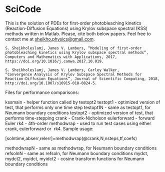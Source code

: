# SciCode

This is the solution of PDEs for first-order photobleaching kinetics (Reaction-Diffusion Equations) using Krylov subspace spectral (KSS) methods written in Matlab. Please, cite both below papers. Feel free to contact me at sheikho.physics@gmail.com.


	S. Sheikholeslami, James V. Lambers, “Modeling of first-order 
	photobleaching kinetics using Krylov subspace spectral methods”, 
	Computers and Mathematics with Applications, 2017, 
	https://doi.org/10.1016/j.camwa.2017.10.019.

	S. Sheikholeslami, James V. Lambers, Carley Walker, 
	“Convergence Analysis of Krylov Subspace Spectral Methods for 
	Reaction-Diffusion Equations”, Journal of Scientific Computing, 2018, 
	http://doi.org/10.1007/s10915-018-0824-5.


Files for performance comparisons:

kssmain - helper function called by testopt2
testopt1 - optimized version of test, that performs only one time step
testopt1N - same as testopt1, for Neumann boundary conditions
testopt2 - optimized version of test, that performs time-stepping
crank - Crank-Nicholson
eulerforward - forward Euler
rk4 - 4th-order
methodwrap - used to run test cases using either crank, eulerforward or 
rk4. Sample usage:

[solntime,abserr,relerr]=methodwrap(@crank,N,nsteps,tf,coefs)

methodwrapN - same as methodwrap, for Neumann boundary conditions
refsolnN - same as refsoln, for Neumann boundary conditions
mydct, mydct2, myidct, myidct2 - cosine transform functions for Neumann 
boundary conditions

